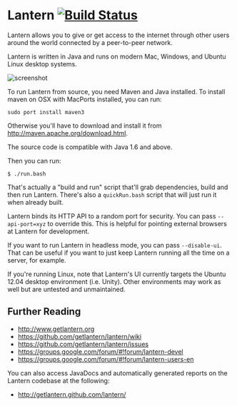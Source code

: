 Lantern [![Build Status](https://secure.travis-ci.org/getlantern/lantern.png)](https://secure.travis-ci.org/getlantern/lantern)
=======

Lantern allows you to give or get access to the internet through other users
around the world connected by a peer-to-peer network.

Lantern is written in Java and runs on modern Mac, Windows, and Ubuntu Linux
desktop systems.

![screenshot](https://www.getlantern.org/static/img/dl-mac_setup.png)

To run Lantern from source, you need Maven and Java installed. To install maven on OSX with MacPorts installed, you can run:

```
sudo port install maven3
```

Otherwise you'll have to download and install it from http://maven.apache.org/download.html.

The source code is compatible with Java 1.6 and above.

Then you can run:

```
$ ./run.bash
```

That's actually a "build and run" script that'll grab dependencies, build and
then run Lantern. There's also a `quickRun.bash` script that will just run it
when already built.

Lantern binds its HTTP API to a random port for security. You can pass
`--api-port=xyz` to override this. This is helpful for pointing external
browsers at Lantern for development.

If you want to run Lantern in headless mode, you can pass `--disable-ui`. That
can be useful if you want to just keep Lantern running all the time on a
server, for example.

If you're running Linux, note that Lantern's UI currently targets the
Ubuntu 12.04 desktop environment (i.e. Unity). Other environments may work as
well but are untested and unmaintained.


Further Reading
---------------

* http://www.getlantern.org
* https://github.com/getlantern/lantern/wiki
* https://github.com/getlantern/lantern/issues
* https://groups.google.com/forum/#!forum/lantern-devel
* https://groups.google.com/forum/#!forum/lantern-users-en

You can also access JavaDocs and automatically generated reports on the Lantern 
codebase at the following:

* http://getlantern.github.com/lantern/
